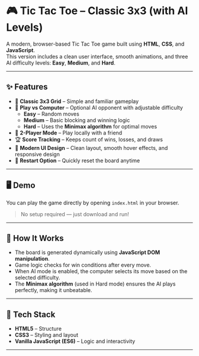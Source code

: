 # 🎮 Tic Tac Toe – Classic 3x3 (with AI Levels)

A modern, browser-based Tic Tac Toe game built using **HTML**, **CSS**, and **JavaScript**.  
This version includes a clean user interface, smooth animations, and three AI difficulty levels: **Easy**, **Medium**, and **Hard**.

---

## ✨ Features

- 🧩 **Classic 3x3 Grid** – Simple and familiar gameplay  
- 🤖 **Play vs Computer** – Optional AI opponent with adjustable difficulty  
  - **Easy** – Random moves  
  - **Medium** – Basic blocking and winning logic  
  - **Hard** – Uses the **Minimax algorithm** for optimal moves  
- 👥 **2-Player Mode** – Play locally with a friend  
- 🏆 **Score Tracking** – Keeps count of wins, losses, and draws  
- 🎨 **Modern UI Design** – Clean layout, smooth hover effects, and responsive design  
- 🔁 **Restart Option** – Quickly reset the board anytime  

---

## 🖥️ Demo

You can play the game directly by opening `index.html` in your browser.

> No setup required — just download and run!

---

## 🧠 How It Works

- The board is generated dynamically using **JavaScript DOM manipulation**.  
- Game logic checks for win conditions after every move.  
- When AI mode is enabled, the computer selects its move based on the selected difficulty.  
- The **Minimax algorithm** (used in Hard mode) ensures the AI plays perfectly, making it unbeatable.

---

## 🧩 Tech Stack

- **HTML5** – Structure  
- **CSS3** – Styling and layout  
- **Vanilla JavaScript (ES6)** – Logic and interactivity  

---
